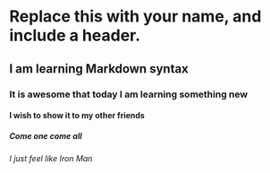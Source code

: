 # Replace this with your name, and include a header.
## I am learning Markdown syntax
### It is awesome that today I am learning something new
#### I wish to show it to my other friends
##### Come one come all
###### I just feel like Iron Man
